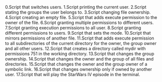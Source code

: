 0.Script that switches users.
1.Script printing the current user.
2.Script stating the groups the user belongs to.
3.Script changing file ownership.
4.Script creating an empty file.
5.Script that adds execute permission to the owner of the file.
6.Script granting multiple permissions to different users.
7.Script granting execution permissions to all user.
8.Script granting different permissions to users.
9.Script that sets the mode.
10.Script that mirrors permissions of another file.
11.Script that adds execute permission to all subdirectories of the current directory for the owner, the group owner and all other users.
12.Script that creates a directory called mydir with permissions 751 in the working directory.
13.Script that changes the group ownership.
14.Script that changes the owner and the group of all files and directories.
15.Script that changes the owner and the group owner of a symbolic link.
16.Script that changes ownership only if owned by another user.
17.Script that will play the StarWars IV episode in the terminal.
